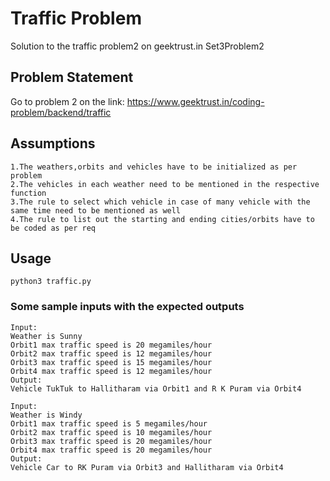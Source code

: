 # Traffic Problem
Solution to the traffic problem2 on geektrust.in
Set3Problem2

## Problem Statement
Go to problem 2 on the link:
https://www.geektrust.in/coding-problem/backend/traffic

## Assumptions
```
1.The weathers,orbits and vehicles have to be initialized as per problem 
2.The vehicles in each weather need to be mentioned in the respective function
3.The rule to select which vehicle in case of many vehicle with the same time need to be mentioned as well
4.The rule to list out the starting and ending cities/orbits have to be coded as per req
```
## Usage
```
python3 traffic.py
```

### Some sample inputs with the expected outputs
```
Input:
Weather is Sunny
Orbit1 max traffic speed is 20 megamiles/hour
Orbit2 max traffic speed is 12 megamiles/hour
Orbit3 max traffic speed is 15 megamiles/hour
Orbit4 max traffic speed is 12 megamiles/hour
Output:
Vehicle TukTuk to Hallitharam via Orbit1 and R K Puram via Orbit4

Input:
Weather is Windy
Orbit1 max traffic speed is 5 megamiles/hour
Orbit2 max traffic speed is 10 megamiles/hour
Orbit3 max traffic speed is 20 megamiles/hour
Orbit4 max traffic speed is 20 megamiles/hour
Output:
Vehicle Car to RK Puram via Orbit3 and Hallitharam via Orbit4

```